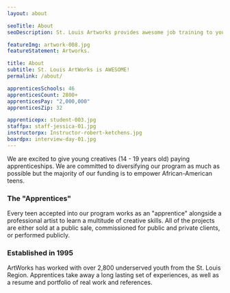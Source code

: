 ```yaml
---
layout: about

seoTitle: About
seoDescription: St. Louis Artworks provides awesome job training to young St. Louis creatives

featureImg: artwork-008.jpg
featureStatement: Artworks.

title: About
subtitle: St. Louis ArtWorks is AWESOME!
permalink: /about/

apprenticesSchools: 46
apprenticesCount: 2800+
apprenticesPay: "2,000,000"
apprenticesZip: 32

apprenticepx: student-003.jpg
staffpx: staff-jessica-01.jpg
instructorpx: Instructor-robert-ketchens.jpg
boardpx: interview-day-01.jpg
---
```


We are excited to give young creatives (14 - 19 years old) paying apprenticeships. We are committed to diversifying our program as much as possible but the majority of our funding is to empower African-American teens.

### The "Apprentices"
Every teen accepted into our program works as an "apprentice" alongside a professional artist to learn a multitude of creative skills. All of the projects are either sold at a public sale, commissioned for public and private clients, or performed publicly.

### Established in 1995  
ArtWorks has worked with over 2,800 underserved youth from the St. Louis Region. Apprentices take away a long lasting set of experiences, as well as a resume and portfolio of real work and references.
